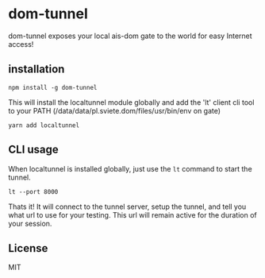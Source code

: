 # dom-tunnel


dom-tunnel exposes your local ais-dom gate to the world for easy Internet access!
## installation ##

```
npm install -g dom-tunnel
```

This will install the localtunnel module globally and add the 'lt' client cli tool to your PATH (/data/data/pl.sviete.dom/files/usr/bin/env on gate)

```
yarn add localtunnel
```

## CLI usage

When localtunnel is installed globally, just use the `lt` command to start the tunnel.

```
lt --port 8000
```

Thats it! It will connect to the tunnel server, setup the tunnel, and tell you what url to use for your testing. This url will remain active for the duration of your session.


## License

MIT
